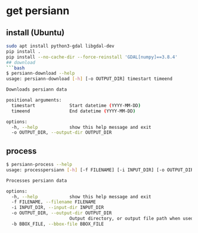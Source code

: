 # get persiann
## install (Ubuntu)
```bash
sudo apt install python3-gdal libgdal-dev
pip install .
pip install --no-cache-dir --force-reinstall 'GDAL[numpy]==3.8.4'
## download
```bash
$ persiann-download --help
usage: persiann-download [-h] [-o OUTPUT_DIR] timestart timeend

Downloads persiann data

positional arguments:
  timestart             Start datetime (YYYY-MM-DD)
  timeend               End datetime (YYYY-MM-DD)

options:
  -h, --help            show this help message and exit
  -o OUTPUT_DIR, --output-dir OUTPUT_DIR
```
## process
```bash
$ persiann-process --help
usage: processpersiann [-h] [-f FILENAME] [-i INPUT_DIR] [-o OUTPUT_DIR] [-b BBOX_FILE]

Processes persiann data

options:
  -h, --help            show this help message and exit
  -f FILENAME, --filename FILENAME
  -i INPUT_DIR, --input-dir INPUT_DIR
  -o OUTPUT_DIR, --output-dir OUTPUT_DIR
                        Output directory, or output file path when used together with -f
  -b BBOX_FILE, --bbox-file BBOX_FILE
```
